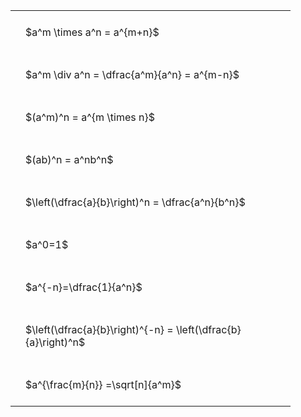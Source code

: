 ---
---

<style type="text/css">
#T_0e2b4 th.col_heading {
  text-align: left;
  font-size: 1em;
}
#T_0e2b4 td {
  text-align: left;
  font-size: 1em;
  padding: 1.5em;
}
#T_0e2b4_row0_col0, #T_0e2b4_row1_col0, #T_0e2b4_row2_col0, #T_0e2b4_row3_col0, #T_0e2b4_row4_col0, #T_0e2b4_row5_col0, #T_0e2b4_row6_col0, #T_0e2b4_row7_col0, #T_0e2b4_row8_col0 {
  width: 400px;
  white-space: pre-wrap;
}
</style>
<table id="T_0e2b4">
  <thead>
  </thead>
  <tbody>
    <tr>
      <td id="T_0e2b4_row0_col0" class="data row0 col0" >$a^m \times a^n = a^{m+n}$</td>
    </tr>
    <tr>
      <td id="T_0e2b4_row1_col0" class="data row1 col0" >$a^m \div a^n = \dfrac{a^m}{a^n} = a^{m-n}$</td>
    </tr>
    <tr>
      <td id="T_0e2b4_row2_col0" class="data row2 col0" >$(a^m)^n = a^{m \times n}$</td>
    </tr>
    <tr>
      <td id="T_0e2b4_row3_col0" class="data row3 col0" >$(ab)^n = a^nb^n$</td>
    </tr>
    <tr>
      <td id="T_0e2b4_row4_col0" class="data row4 col0" >$\left(\dfrac{a}{b}\right)^n = \dfrac{a^n}{b^n}$</td>
    </tr>
    <tr>
      <td id="T_0e2b4_row5_col0" class="data row5 col0" >$a^0=1$</td>
    </tr>
    <tr>
      <td id="T_0e2b4_row6_col0" class="data row6 col0" >$a^{-n}=\dfrac{1}{a^n}$</td>
    </tr>
    <tr>
      <td id="T_0e2b4_row7_col0" class="data row7 col0" >$\left(\dfrac{a}{b}\right)^{-n} = \left(\dfrac{b}{a}\right)^n$</td>
    </tr>
    <tr>
      <td id="T_0e2b4_row8_col0" class="data row8 col0" >$a^{\frac{m}{n}} =\sqrt[n]{a^m}$</td>
    </tr>
  </tbody>
</table>
